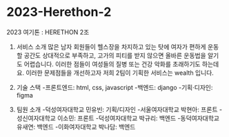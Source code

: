 # 2023-Herethon-2
2023 여기톤 : HERETHON 2조
1. 서비스 소개
많은 남자 회원들이 헬스장을 차지하고 있는 탓에 여자가 편하게 운동할 공간도 상대적으로 부족하고, 고가의  피티를 받지 않으면 올바른 운동법을 알기도 어렵습니다. 이러한 점들이 여성들의 질병 또는 건강 악화를 초래하기도 하는데요. 이러한 문제점들을 개선하고자 저희 2팀이 기획한 서비스는 wealth 입니다.  


2. 기술 스택
-프론트엔드: html, css, javascript
-백엔드: django
-기획·디자인: figma

3. 팀원 소개
-덕성여자대학교 민유빈: 기획/디자인
-서울여자대학교 박현아: 프론트
-성신여자대학교 이소민: 프론트
-덕성여자대학교 박규리: 백엔드
-동덕여자대학교 유새연: 백엔드
-이화여자대학교 박나담: 백엔드